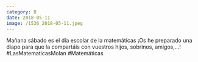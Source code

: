 ```yaml
--- 
category: B 
date: 2018-05-11 
image: /1536_2018-05-11.jpeg 
--- 
```


Mañana sábado es el día escolar de la matemáticas ¡Os he preparado una diapo para que la compartáis con vuestros hijos, sobrinos, amigos,...! #LasMatematicasMolan	#Matemáticas